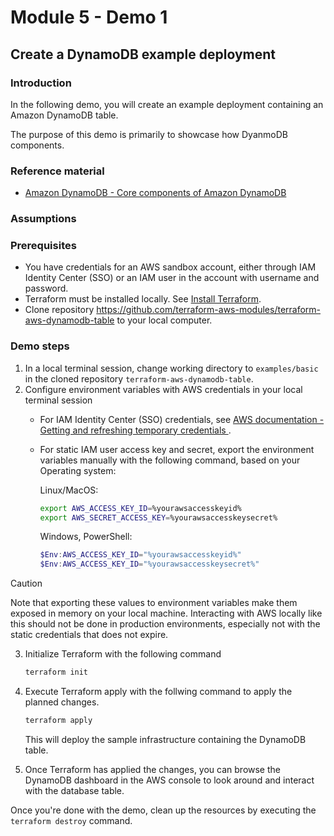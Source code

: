 # Module 5 - Demo 1
## Create a DynamoDB example deployment

### Introduction
In the following demo, you will create an example deployment containing an Amazon DynamoDB table.

The purpose of this demo is primarily to showcase how DyanmoDB components.

### Reference material
- [Amazon DynamoDB - Core components of Amazon DynamoDB](https://docs.aws.amazon.com/amazondynamodb/latest/developerguide/HowItWorks.CoreComponents.html)


### Assumptions


### Prerequisites
- You have credentials for an AWS sandbox account, either through IAM Identity Center (SSO) or an IAM user in the account with username and password.
- Terraform must be installed locally. See [Install Terraform](https://developer.hashicorp.com/terraform/tutorials/aws-get-started/install-cli).
- Clone repository https://github.com/terraform-aws-modules/terraform-aws-dynamodb-table to your local computer.

### Demo steps
1. In a local terminal session, change working directory to `examples/basic` in the cloned repository `terraform-aws-dynamodb-table`.
2. Configure environment variables with AWS credentials in your local terminal session
    - For IAM Identity Center (SSO) credentials, see [AWS documentation - Getting and refreshing temporary credentials
](https://docs.aws.amazon.com/singlesignon/latest/userguide/howtogetcredentials.html).
    - For static IAM user access key and secret, export the environment variables manually with the following command, based on your Operating system:
        
        Linux/MacOS:
        ````bash
        export AWS_ACCESS_KEY_ID=%yourawsaccesskeyid%
        export AWS_SECRET_ACCESS_KEY=%yourawsaccesskeysecret%
        `````
        Windows, PowerShell:
        ````powershell
        $Env:AWS_ACCESS_KEY_ID="%yourawsaccesskeyid%"
        $Env:AWS_ACCESS_KEY_ID="%yourawsaccesskeysecret%"
        ````
> [!CAUTION]
> Note that exporting these values to environment variables make them exposed in memory on your local machine.
> Interacting with AWS locally like this should not be done in production environments, especially not with the static credentials that does not expire.
3. Initialize Terraform with the following command
    ```bash
    terraform init
    ````
7. Execute Terraform apply with the follwing command to apply the planned changes.
    ```bash
    terraform apply
    ````

    This will deploy the sample infrastructure containing the DynamoDB table.

8. Once Terraform has applied the changes, you can browse the DynamoDB dashboard in the AWS console to look around and interact with the database table.

Once you're done with the demo, clean up the resources by executing the `terraform destroy` command. 
